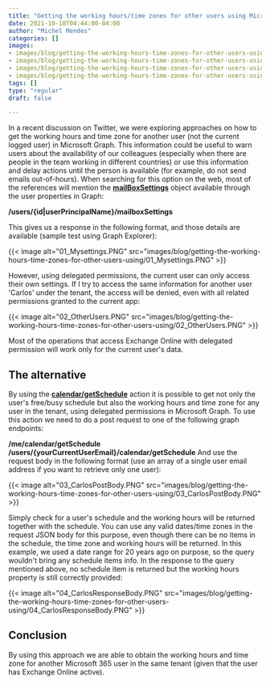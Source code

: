 ```yaml
---
title: "Getting the working hours/time zones for other users using Microsoft Graph API"
date: 2021-10-18T04:44:00-04:00
author: "Michel Mendes"
categories: []
images:
- images/blog/getting-the-working-hours-time-zones-for-other-users-using/01_Mysettings.PNG
- images/blog/getting-the-working-hours-time-zones-for-other-users-using/02_OtherUsers.PNG
- images/blog/getting-the-working-hours-time-zones-for-other-users-using/03_CarlosPostBody.PNG
- images/blog/getting-the-working-hours-time-zones-for-other-users-using/04_CarlosResponseBody.PNG
tags: []
type: "regular"
draft: false

---
```


In a recent discussion on Twitter, we were exploring approaches on how
to get the working hours and time zone for another user (not the current
logged user) in Microsoft Graph.
This information could be useful to warn users about the availability of
our colleagues (especially when there are people in the team working in
different countries) or use this information and delay actions until the
person is available (for example, do not send emails out-of-hours).
When searching for this option on the web, most of the references will
mention
the **[mailBoxSettings](https://docs.microsoft.com/en-us/graph/api/user-get-mailboxsettings?view=graph-rest-1.0&tabs)**
object available through the user properties in Graph:

**/users/{id\|userPrincipalName}/mailboxSettings**

This gives us a response in the following format, and those details are
available (sample test using Graph Explorer):

{{< image alt="01_Mysettings.PNG" src="images/blog/getting-the-working-hours-time-zones-for-other-users-using/01_Mysettings.PNG" >}}

However, using delegated permissions, the current user can only access
their own settings.
If I try to access the same information for another user \'Carlos\'
under the tenant, the access will be denied, even with all related
permissions granted to the current app:

{{< image alt="02_OtherUsers.PNG" src="images/blog/getting-the-working-hours-time-zones-for-other-users-using/02_OtherUsers.PNG" >}}

Most of the operations that access Exchange Online with delegated
permission will work only for the current user\'s data.

## The alternative

By using the
**[calendar/getSchedule](https://docs.microsoft.com/en-us/graph/api/calendar-getschedule?view=graph-rest-1.0&tabs=http)**
action it is possible to get not only the user\'s free/busy schedule but
also the working hours and time zone for any user in the tenant, using
delegated permissions in Microsoft Graph.
To use this action we need to do a post request to one of the following
graph endpoints:

**/me/calendar/getSchedule\
/users/{yourCurrentUserEmail}/calendar/getSchedule**
And use the request body in the following format (use an array of a
single user email address if you want to retrieve only one user):

{{< image alt="03_CarlosPostBody.PNG" src="images/blog/getting-the-working-hours-time-zones-for-other-users-using/03_CarlosPostBody.PNG" >}}

Simply check for a user's schedule and the working hours will be
returned together with the schedule. You can use any valid dates/time
zones in the request JSON body for this purpose, even though there can
be no items in the schedule, the time zone and working hours will be
returned.
In this example, we used a date range for 20 years ago on purpose, so
the query wouldn\'t bring any schedule items info.
In the response to the query mentioned above, no schedule item is
returned but the working hours property is still correctly provided:

{{< image alt="04_CarlosResponseBody.PNG" src="images/blog/getting-the-working-hours-time-zones-for-other-users-using/04_CarlosResponseBody.PNG" >}}

## Conclusion

By using this approach we are able to obtain the working hours and time
zone for another Microsoft 365 user in the same tenant (given that the
user has Exchange Online active).
